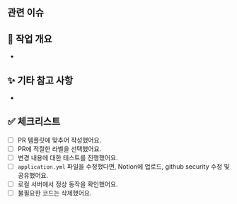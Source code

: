 ## 관련 이슈

## 📌 작업 개요
<!-- 어떤 기능/버그를 작업했는지 간단히 설명해주세요 -->
- 

## ✨ 기타 참고 사항
<!-- 리뷰어가 참고해야 할 사항이나, 보완 예정인 내용이 있다면 작성해주세요 -->
- 

## ✅ 체크리스트
- [ ] PR 템플릿에 맞추어 작성했어요.
- [ ] PR에 적절한 라벨을 선택했어요.
- [ ] 변경 내용에 대한 테스트를 진행했어요.
- [ ] `application.yml` 파일을 수정했다면, Notion에 업로드, github security 수정 및 공유했어요.
- [ ] 로컬 서버에서 정상 동작을 확인했어요.
- [ ] 불필요한 코드는 삭제했어요.
